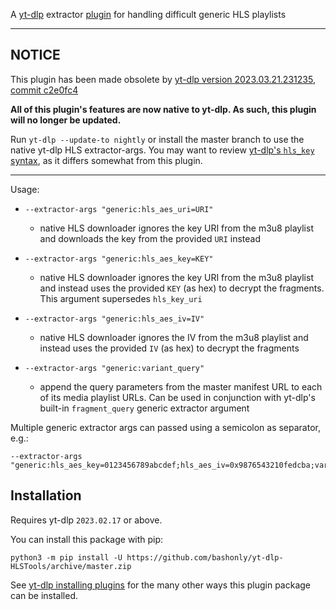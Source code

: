 A [yt-dlp](https://github.com/yt-dlp/yt-dlp) extractor [plugin](https://github.com/yt-dlp/yt-dlp#plugins) for handling difficult generic HLS playlists

---

## NOTICE

This plugin has been made obsolete by [yt-dlp version 2023.03.21.231235](https://github.com/yt-dlp/yt-dlp-nightly-builds/releases/tag/2023.03.21.231235), [commit c2e0fc4](https://github.com/yt-dlp/yt-dlp/commit/c2e0fc40a73dd85ab3920f977f579d475e66ef59)

**All of this plugin's features are now native to yt-dlp. As such, this plugin will no longer be updated.**

Run `yt-dlp --update-to nightly` or install the master branch to use the native yt-dlp HLS extractor-args. You may want to review [yt-dlp's `hls_key` syntax](https://github.com/yt-dlp/yt-dlp#generic), as it differs somewhat from this plugin.

---

Usage:

 * `--extractor-args "generic:hls_aes_uri=URI"`
   * native HLS downloader ignores the key URI from the m3u8 playlist and downloads the key from the provided `URI` instead

 * `--extractor-args "generic:hls_aes_key=KEY"`
   * native HLS downloader ignores the key URI from the m3u8 playlist and instead uses the provided `KEY` (as hex) to decrypt the fragments. This argument supersedes `hls_key_uri`

 * `--extractor-args "generic:hls_aes_iv=IV"`
   * native HLS downloader ignores the IV from the m3u8 playlist and instead uses the provided `IV` (as hex) to decrypt the fragments

 * `--extractor-args "generic:variant_query"`
   * append the query parameters from the master manifest URL to each of its media playlist URLs. Can be used in conjunction with yt-dlp's built-in `fragment_query` generic extractor argument

Multiple generic extractor args can passed using a semicolon as separator, e.g.:
```
--extractor-args "generic:hls_aes_key=0123456789abcdef;hls_aes_iv=0x9876543210fedcba;variant_query;fragment_query"
```


## Installation

Requires yt-dlp `2023.02.17` or above.

You can install this package with pip:
```
python3 -m pip install -U https://github.com/bashonly/yt-dlp-HLSTools/archive/master.zip
```

See [yt-dlp installing plugins](https://github.com/yt-dlp/yt-dlp#installing-plugins) for the many other ways this plugin package can be installed.
